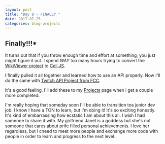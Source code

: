 ```yaml
---
layout: post
title: "Day 8 - FINALLY "
date: 2017-07-25
categories: blog-projects
---
```

## **Finally!!!***

It turns out that if you throw enough time and effort at something, you just might figure it out. I spend  *WAY* too many hours trying to convert the [WikiViewer project](https://www.freecodecamp.org/challenges/build-a-wikipedia-viewer) to [Cell JS](https://www.celljs.org).

I finally pulled it all together and learned how to use an API properly. Now I'll do the same with [Twitch API Project from FCC](https://www.freecodecamp.org/challenges/use-the-twitchtv-json-api). 

It's a good feeling. I'll add these to my [Projects](https://terrib1e.github.io/projects) page when I get a couple more completed. 

I'm really hoping that someday soon I'll be able to transition toa  junior dev job. I know I have a TON to learn, but I'm doing it! It's so exciting honestly. It's kind of embarrassing how ecstatic I am about this all. I wish I had someone to share it with. My girlfriend Janet is a goddess but she's not someone that cares about prife filled personal achievements. I love her regardless, but I cneed to meet more people and exchange more code with people in order to learn and progress to the next level. 